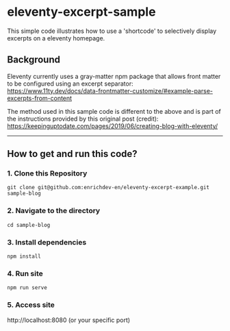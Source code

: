 # eleventy-excerpt-sample

This simple code illustrates how to use a 'shortcode' to selectively display excerpts on a eleventy homepage.

## Background

Eleventy currently uses a gray-matter npm package that allows front matter to be configured using an excerpt separator:
https://www.11ty.dev/docs/data-frontmatter-customize/#example-parse-excerpts-from-content

The method used in this sample code is different to the above and is part of the instructions provided by this original post (credit):
https://keepinguptodate.com/pages/2019/06/creating-blog-with-eleventy/
___
## How to get and run this code?

### 1. Clone this Repository
```
git clone git@github.com:enrichdev-en/eleventy-excerpt-example.git sample-blog
```
### 2. Navigate to the directory
```
cd sample-blog
```
### 3. Install dependencies
```
npm install
```
### 4. Run site
```
npm run serve
```
### 5. Access site
http://localhost:8080 (or your specific port)